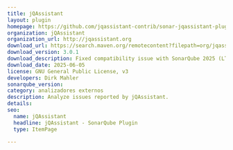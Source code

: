 ```yaml
---
title: jQAssistant
layout: plugin
homepage: https://github.com/jqassistant-contrib/sonar-jqassistant-plugin
organization: jQAssistant
organization_url: http://jqassistant.org
download_url: https://search.maven.org/remotecontent?filepath=org/jqassistant/tooling/sonarqube/sonar-jqassistant-plugin/3.0.1/sonar-jqassistant-plugin-3.0.1.jar
download_version: 3.0.1
download_description: Fixed compatibility issue with SonarQube 2025 (LTA)
download_date: 2025-06-05
license: GNU General Public License, v3
developers: Dirk Mahler
sonarqube_version: 
category: analizadores externos
description: Analyze issues reported by jQAssistant.
details: 
seo:
  name: jQAssistant
  headline: jQAssistant - SonarQube Plugin
  type: ItemPage

---
```

